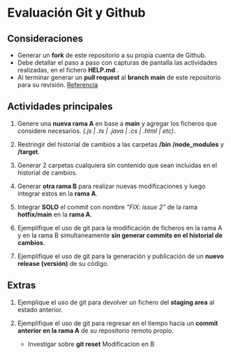 # Evaluación Git y Github

## Consideraciones

- Generar un **fork** de este repositorio a su propia cuenta de Github.
- Debe detallar el paso a paso con capturas de pantalla las actividades realizadas, en el fichero **HELP.md** .
- Al terminar generar un **pull request** al **branch** **main** de este repositorio para su revisión. [Referencia](https://www.youtube.com/watch?v=BPns9r76vSI)

## Actividades principales

1. Genere una **nueva rama A** en base a **main** y agregar los ficheros que considere necesarios. *(.js | .ts | .java | .cs | .html | etc)*.

2. Restringir del historial de cambios a las carpetas **/bin** **/node_modules** y **/target**.

3. Generar 2 carpetas cualquiera sin contenido que sean incluidas en el historial de cambios.

4. Generar **otra rama B** para realizar nuevas modificaciones y luego integrar estos en la **rama A**.

5. Integrar **SOLO** el commit con nombre *"FIX: issue 2"* de la rama **hotfix/main** en la **rama A**.

6. Ejemplifique el uso de git para la modificación de ficheros en la rama A y en la rama B simultaneamente **sin generar commits en el historial de cambios**.

7. Ejemplifique el uso de git para la generación y publicación de un **nuevo release (versión)** de su código.

## Extras

1. Ejemplique el uso de git para devolver un fichero del **staging area** al estado anterior.

2. Ejemplifique el uso de git para regresar en el tiempo hacia un **commit anterior en la rama A** de su repositorio remoto propio.

    - Investigar sobre **git reset**
Modificacion en B
